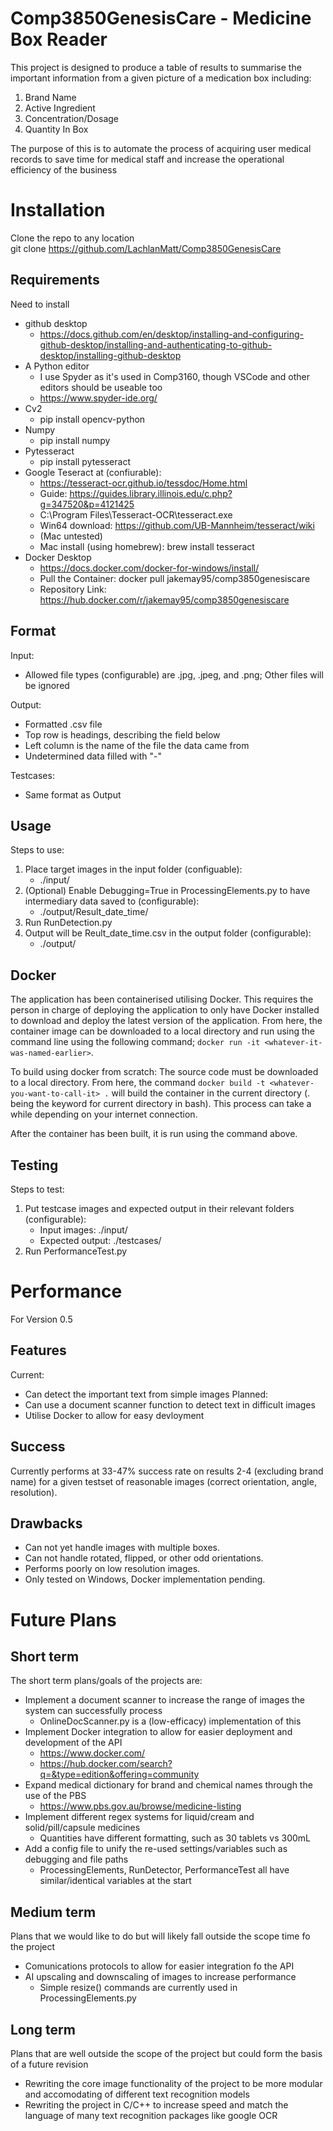 # Comp3850GenesisCare - Medicine Box Reader
This project is designed to produce a table of results to summarise the important information from a given picture of a medication box including:
1. Brand Name
2. Active Ingredient
3. Concentration/Dosage
4. Quantity In Box  

The purpose of this is to automate the process of acquiring user medical records to save time for medical staff and increase the operational efficiency of the business

# Installation
Clone the repo to any location  
git clone https://github.com/LachlanMatt/Comp3850GenesisCare

## Requirements
Need to install 
* github desktop
  * https://docs.github.com/en/desktop/installing-and-configuring-github-desktop/installing-and-authenticating-to-github-desktop/installing-github-desktop
* A Python editor 
  * I use Spyder as it's used in Comp3160, though VSCode and other editors should be useable too
  * https://www.spyder-ide.org/
* Cv2 
   * pip install opencv-python
* Numpy 
   * pip install numpy
* Pytesseract
   * pip install pytesseract
* Google Teseract at (confiurable):
    * https://tesseract-ocr.github.io/tessdoc/Home.html
    * Guide: https://guides.library.illinois.edu/c.php?g=347520&p=4121425
    * C:\Program Files\Tesseract-OCR\tesseract.exe
    * Win64 download: https://github.com/UB-Mannheim/tesseract/wiki 
    * (Mac untested)
    * Mac install (using homebrew): brew install tesseract 
* Docker Desktop
    * https://docs.docker.com/docker-for-windows/install/
    * Pull the Container: docker pull jakemay95/comp3850genesiscare
    * Repository Link: https://hub.docker.com/r/jakemay95/comp3850genesiscare

## Format
Input:
* Allowed file types (configurable) are .jpg, .jpeg, and .png; Other files will be ignored

Output:
* Formatted .csv file
* Top row is headings, describing the field below
* Left column is the name of the file the data came from
* Undetermined data filled with "-"

Testcases:
* Same format as Output
## Usage
Steps to use:
1. Place target images in the input folder (configuable):
    * ./input/
2. (Optional) Enable Debugging=True in ProcessingElements.py to have intermediary data saved to (configurable):
    * ./output/Result_date_time/
3. Run RunDetection.py 
4. Output will be Reult_date_time.csv in the output folder (configurable):
    * ./output/

## Docker
The application has been containerised utilising Docker. This requires the person in charge of deploying the application to only have Docker installed to download and deploy the latest version of the application. From here, the container image can be downloaded to a local directory and run using the command line using the following command; `docker run -it <whatever-it-was-named-earlier>`.

To build using docker from scratch:
The source code must be downloaded to a local directory. From here, the command `docker build -t <whatever-you-want-to-call-it> .` will build the container in the current directory (. being the keyword for current directory in bash). This process can take a while depending on your internet connection.

After the container has been built, it is run using the command above.

## Testing
Steps to test:
1. Put testcase images and expected output in their relevant folders (configurable):
    * Input images: ./input/
    * Expected output: ./testcases/
2. Run PerformanceTest.py

# Performance
For Version 0.5

## Features
Current:
* Can detect the important text from simple images
Planned:
* Can use a document scanner function to detect text in difficult images
* Utilise Docker to allow for easy devloyment

## Success
Currently performs at 33-47% success rate on results 2-4 (excluding brand name) for a given testset of reasonable images (correct orientation, angle, resolution).

## Drawbacks
* Can not yet handle images with multiple boxes.  
* Can not handle rotated, flipped, or other odd orientations.  
* Performs poorly on low resolution images.  
* Only tested on Windows, Docker implementation pending.  

# Future Plans

## Short term 
The short term plans/goals of the projects are:
* Implement a document scanner to increase the range of images the system can successfully process
   * OnlineDocScanner.py is a (low-efficacy) implementation of this
* Implement Docker integration to allow for easier deployment and development of the API
   * https://www.docker.com/
   * https://hub.docker.com/search?q=&type=edition&offering=community
* Expand medical dictionary for brand and chemical names through the use of the PBS
    * https://www.pbs.gov.au/browse/medicine-listing
* Implement different regex systems for liquid/cream and solid/pill/capsule medicines
   * Quantities have different formatting, such as 30 tablets vs 300mL
* Add a config file to unify the re-used settings/variables such as debugging and file paths
   * ProcessingElements, RunDetector, PerformanceTest all have similar/identical variables at the start

## Medium term
Plans that we would like to do but will likely fall outside the scope time fo the project
* Comunications protocols to allow for easier integration fo the API
* AI upscaling and downscaling of images to increase performance
   * Simple resize() commands are currently used in ProcessingElements.py

## Long term
Plans that are well outside the scope of the project but could form the basis of a future revision
* Rewriting the core image functionality of the project to be more modular and accomodating of different text recognition models
* Rewriting the project in C/C++ to increase speed and match the language of many text recognition packages like google OCR
